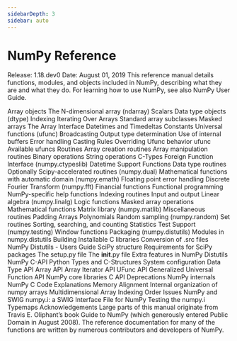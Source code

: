 ```yaml
---
sidebarDepth: 3
sidebar: auto
---
```


# NumPy Reference

Release:	1.18.dev0
Date:	August 01, 2019
This reference manual details functions, modules, and objects included in NumPy, describing what they are and what they do. For learning how to use NumPy, see also NumPy User Guide.

Array objects
The N-dimensional array (ndarray)
Scalars
Data type objects (dtype)
Indexing
Iterating Over Arrays
Standard array subclasses
Masked arrays
The Array Interface
Datetimes and Timedeltas
Constants
Universal functions (ufunc)
Broadcasting
Output type determination
Use of internal buffers
Error handling
Casting Rules
Overriding Ufunc behavior
ufunc
Available ufuncs
Routines
Array creation routines
Array manipulation routines
Binary operations
String operations
C-Types Foreign Function Interface (numpy.ctypeslib)
Datetime Support Functions
Data type routines
Optionally Scipy-accelerated routines (numpy.dual)
Mathematical functions with automatic domain (numpy.emath)
Floating point error handling
Discrete Fourier Transform (numpy.fft)
Financial functions
Functional programming
NumPy-specific help functions
Indexing routines
Input and output
Linear algebra (numpy.linalg)
Logic functions
Masked array operations
Mathematical functions
Matrix library (numpy.matlib)
Miscellaneous routines
Padding Arrays
Polynomials
Random sampling (numpy.random)
Set routines
Sorting, searching, and counting
Statistics
Test Support (numpy.testing)
Window functions
Packaging (numpy.distutils)
Modules in numpy.distutils
Building Installable C libraries
Conversion of .src files
NumPy Distutils - Users Guide
SciPy structure
Requirements for SciPy packages
The setup.py file
The __init__.py file
Extra features in NumPy Distutils
NumPy C-API
Python Types and C-Structures
System configuration
Data Type API
Array API
Array Iterator API
UFunc API
Generalized Universal Function API
NumPy core libraries
C API Deprecations
NumPy internals
NumPy C Code Explanations
Memory Alignment
Internal organization of numpy arrays
Multidimensional Array Indexing Order Issues
NumPy and SWIG
numpy.i: a SWIG Interface File for NumPy
Testing the numpy.i Typemaps
Acknowledgements
Large parts of this manual originate from Travis E. Oliphant’s book Guide to NumPy (which generously entered Public Domain in August 2008). The reference documentation for many of the functions are written by numerous contributors and developers of NumPy.